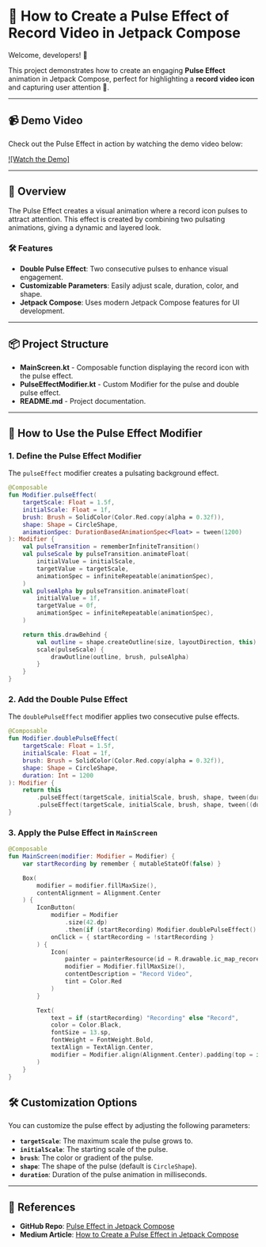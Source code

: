 # 🚀 How to Create a Pulse Effect of Record Video in Jetpack Compose

Welcome, developers! 👋

This project demonstrates how to create an engaging **Pulse Effect** animation in Jetpack Compose, perfect for highlighting a **record video icon** and capturing user attention 🎯.

---

## 📹 Demo Video

Check out the Pulse Effect in action by watching the demo video below:

[![Watch the Demo]](https://github.com/user-attachments/assets/07ded946-33dd-4bb1-a031-1aece28bf84b)

---

## 🚀 Overview

The Pulse Effect creates a visual animation where a record icon pulses to attract attention. This effect is created by combining two pulsating animations, giving a dynamic and layered look.

### 🛠️ Features

- **Double Pulse Effect**: Two consecutive pulses to enhance visual engagement.
- **Customizable Parameters**: Easily adjust scale, duration, color, and shape.
- **Jetpack Compose**: Uses modern Jetpack Compose features for UI development.

---

## 📦 Project Structure
- **MainScreen.kt** - Composable function displaying the record icon with the pulse effect.
- **PulseEffectModifier.kt** - Custom Modifier for the pulse and double pulse effect.
- **README.md** - Project documentation.
  
---

## 🧩 How to Use the Pulse Effect Modifier

### 1. Define the Pulse Effect Modifier

The `pulseEffect` modifier creates a pulsating background effect.

```kotlin
@Composable
fun Modifier.pulseEffect(
    targetScale: Float = 1.5f,
    initialScale: Float = 1f,
    brush: Brush = SolidColor(Color.Red.copy(alpha = 0.32f)),
    shape: Shape = CircleShape,
    animationSpec: DurationBasedAnimationSpec<Float> = tween(1200)
): Modifier {
    val pulseTransition = rememberInfiniteTransition()
    val pulseScale by pulseTransition.animateFloat(
        initialValue = initialScale,
        targetValue = targetScale,
        animationSpec = infiniteRepeatable(animationSpec),
    )
    val pulseAlpha by pulseTransition.animateFloat(
        initialValue = 1f,
        targetValue = 0f,
        animationSpec = infiniteRepeatable(animationSpec),
    )

    return this.drawBehind {
        val outline = shape.createOutline(size, layoutDirection, this)
        scale(pulseScale) {
            drawOutline(outline, brush, pulseAlpha)
        }
    }
}

```
### 2. Add the Double Pulse Effect

The `doublePulseEffect` modifier applies two consecutive pulse effects.

```kotlin
@Composable
fun Modifier.doublePulseEffect(
    targetScale: Float = 1.5f,
    initialScale: Float = 1f,
    brush: Brush = SolidColor(Color.Red.copy(alpha = 0.32f)),
    shape: Shape = CircleShape,
    duration: Int = 1200
): Modifier {
    return this
        .pulseEffect(targetScale, initialScale, brush, shape, tween(duration, easing = FastOutSlowInEasing))
        .pulseEffect(targetScale, initialScale, brush, shape, tween((duration * 0.7).toInt(), delayMillis = (duration * 0.3).toInt(), easing = LinearEasing))
}
```
### 3. Apply the Pulse Effect in `MainScreen`

```kotlin
@Composable
fun MainScreen(modifier: Modifier = Modifier) {
    var startRecording by remember { mutableStateOf(false) }

    Box(
        modifier = modifier.fillMaxSize(),
        contentAlignment = Alignment.Center
    ) {
        IconButton(
            modifier = Modifier
                .size(42.dp)
                .then(if (startRecording) Modifier.doublePulseEffect() else Modifier),
            onClick = { startRecording = !startRecording }
        ) {
            Icon(
                painter = painterResource(id = R.drawable.ic_map_recored),
                modifier = Modifier.fillMaxSize(),
                contentDescription = "Record Video",
                tint = Color.Red
            )
        }

        Text(
            text = if (startRecording) "Recording" else "Record",
            color = Color.Black,
            fontSize = 13.sp,
            fontWeight = FontWeight.Bold,
            textAlign = TextAlign.Center,
            modifier = Modifier.align(Alignment.Center).padding(top = if (startRecording) 75.dp else 55.dp)
        )
    }
}

```
## 🛠️ Customization Options

You can customize the pulse effect by adjusting the following parameters:

- **`targetScale`**: The maximum scale the pulse grows to.
- **`initialScale`**: The starting scale of the pulse.
- **`brush`**: The color or gradient of the pulse.
- **`shape`**: The shape of the pulse (default is `CircleShape`).
- **`duration`**: Duration of the pulse animation in milliseconds.

---

## 🔗 References

- **GitHub Repo**: [Pulse Effect in Jetpack Compose](https://lnkd.in/gpsHhVnd)  
- **Medium Article**: [How to Create a Pulse Effect in Jetpack Compose](https://lnkd.in/dCRvqhax)


